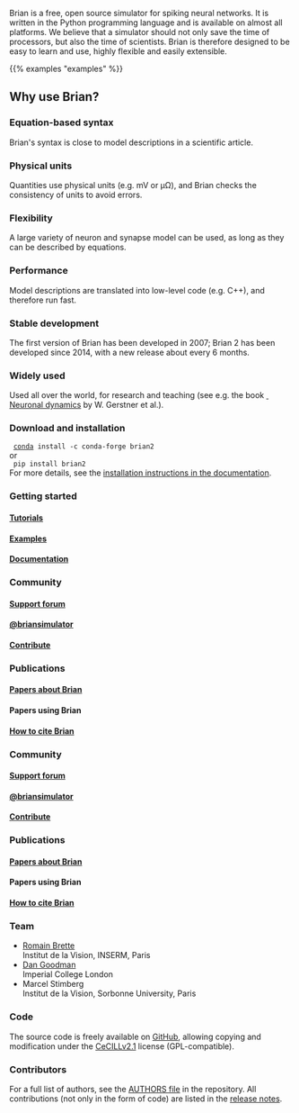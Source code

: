 <!--
.. title: The Brian Simulator
.. slug: index
.. date: 2020-01-17 15:03:57 UTC
.. tags: 
.. category: 
.. link: 
.. description: 
.. type: text
.. hidetitle: True
-->

<div class="module about-module container-fluid mb-2 p-4">
  <div class="row">
      <div class="col-md-4">
      <p>Brian is a free, open source simulator for spiking neural networks. It is written in the Python programming language and is available on almost all platforms. We believe that a simulator should not only save the time of processors, but also the time of scientists. Brian is therefore designed to be easy to learn and use, highly flexible and easily extensible.</p>
      </div>
      <div class="col-md-8">
      {{% examples "examples" %}}
      </div>
  </div>
</div>

<div class="module features-module container-fluid bg-light mb-2 p-4">
    <div class="row">
        <div class="col-md-12">
        <h2 class="module-header">Why use Brian?</h2>
        </div>
    </div>
    <div class="row">
        <div class="col-md-4 py-2">
        <div class="card h-100">
            <div class="card-body">
            <h3><i class="fas fa-square-root-alt"></i> Equation-based syntax</h3>
            <p>Brian's syntax is close to model descriptions in a scientific article.</p>
            </div>
        </div>
        </div>
        <div class="col-md-4  py-2">
        <div class="card h-100">
            <div class="card-body">
            <h3><i class="fa fa-balance-scale"></i> Physical units</h3>
            <p>Quantities use physical units (e.g. mV or &micro;&#8486;), and Brian checks
            the consistency of units to avoid errors.</p>
            </div>
        </div>
        </div>
        <div class="col-md-4 py-2">
        <div class="card h-100">
            <div class="card-body">
            <h3><i class="fa fa-screwdriver"></i> Flexibility</h3>
            <p>A large variety of neuron and synapse model can be used, as long as they can
            be described by equations.</p>
            </div>
        </div>
        </div>
        <div class="col-md-4 py-2">
        <div class="card h-100">
            <div class="card-body">
            <h3><i class="fas fa-tachometer-alt"></i> Performance</h3>
            <p>Model descriptions are translated into low-level code (e.g. C++), and
            therefore run fast.</p>
            </div>
        </div>
        </div>
        <div class="col-md-4 py-2">
        <div class="card h-100">
            <div class="card-body">
            <h3><i class="fas fa-history"></i> Stable development</h3>
            <p>The first version of Brian has been developed in 2007; Brian 2 has been
            developed since 2014, with a new release about every 6 months.</p>
            </div>
        </div>
        </div>
        <div class="col-md-4 py-2">
        <div class="card h-100">
            <div class="card-body">
            <h3><i class="fas fa-globe-europe"></i> Widely used</h3>
            <p>Used all over the world, for research and teaching (see e.g. the book
            <a href="https://neuronaldynamics.epfl.ch/"><i class="fa fa-book"></i>&nbsp; Neuronal dynamics</a> by W. Gerstner et al.).</p>
            </div>
        </div>
        </div>
    </div>
</div>

<div class="container-fluid mb-2 p-4">
    <div class="row">
        <div class="col-md-8">
            <!--<h3><i class="fa fa-download"></i> Download and installation</h3>-->
            <h3><i class="fab fa-linux"></i> <i class="fab fa-windows"></i> <i class="fab fa-apple"></i> Download and installation</h3>
            <div><code><i class="fa fa-chevron-right"></i> <a href="https://www.anaconda.com/distribution/">conda</a> install -c conda-forge brian2</code></div>
            <div>or</div>
            <div><code><i class="fa fa-chevron-right"></i> pip install brian2</code></div>
            <div>For more details, see the <a href="https://brian2.readthedocs.io/en/stable/introduction/install.html">installation instructions in the documentation</a>.</div>
        </div>
        <div class="col-md-4">
            <h3><i class="fa fa-graduation-cap"></i> Getting started</h3>
            <a href="https://brian2.readthedocs.io/en/stable/resources/tutorials/index.html"><h4>Tutorials</h4></a>
            <a href="https://brian2.readthedocs.io/en/stable/examples/index.html"><h4>Examples</h4></a>
            <a href="https://brian2.readthedocs.io"><h4>Documentation</h4></a>
        </div>
    </div>
</div>

<div class="container-fluid p-4 d-none">
    <div class="row card-deck">
        <div class="card">
            <div class="card-header">
                <h3 class="card-title"><i class='fa fa-globe'></i> Community</h3>
            </div>
            <div class="card-body">
                <a href="https://groups.google.com/forum/#!forum/briansupport">
                    <h4><i class='fa fa-comment'></i> Support forum</h4>
                </a>
                <a href="https://twitter.com/briansimulator">
                    <h4><i class='fab fa-twitter'></i> @briansimulator</h4>
                </a>
                <a href="/contribute/index.html">
                    <h4><i class='fa fa-laptop-code'></i> Contribute</h4>
                </a>
            </div>
        </div>
        <div class="card">
            <div class="card-header">
                <h3 class="card-title"><i class='fa fa-file'></i> Publications</h3>
            </div>
            <div class="card-body">
                <a href="publications/index.html">
                    <h4><i class="fa fa-book"></i> Papers about Brian</h4>
                </a>
                <h4><i class="fa fa-book"></i> Papers using Brian</h4>
                <a href="cite/index.html">
                    <h4><i class="fas fa-pencil-alt"></i> How to cite Brian</h4>
                </a>
            </div>
        </div>
    </div>
</div>

<div class="container-fluid bg-light mb-2 p-4 rounded">
    <div class="row">
        <div class="col-md-6 py-2">
            <h3 class="card-title"><i class='fa fa-globe'></i> Community</h3>
            <a href="https://groups.google.com/forum/#!forum/briansupport">
                <h4>Support forum</h4>
            </a>
            <a href="https://twitter.com/briansimulator">
                <h4>@briansimulator</h4>
            </a>
            <a href="/contribute/index.html">
                <h4>Contribute</h4>
            </a>            
        </div>
        <div class="col-md-6 py-2">
            <h3 class="card-title"><i class='fa fa-file'></i> Publications</h3>
            <a href="publications/index.html">
                <h4>Papers about Brian</h4>
            </a>
            <h4>Papers using Brian</h4>
            <a href="cite/index.html">
                <h4>How to cite Brian</h4>
            </a>            
        </div>
    </div>
</div>

<div class="container-fluid p-4">
    <div class="row">
        <div class="col-md-4 py-2">
            <h3><i class="fa fa-users"></i> Team</h3>
            <ul class="list-unstyled">
                <li><a href="http://romainbrette.fr">Romain Brette</a><br/><span class="text-muted">Institut de la Vision, INSERM, Paris</span></li>
                <li><a href="http://neural-reckoning.org/">Dan Goodman</a><br/><span class="text-muted">Imperial College London</span></li>
                <li>Marcel Stimberg<br/><span class="text-muted">Institut de la Vision, Sorbonne University, Paris</span></li>
            </ul>
        </div>
        <div class="col-md-4 py-2">
            <h3><i class="fa fa-code"></i> Code</h3>
            <p>
                The source code is freely available on
                <a href="https://github.com/brian-team/brian2"><i class="fab fa-github"></i> GitHub</a>, allowing
                copying and modification under the
                <a href="https://cecill.info/licences/Licence_CeCILL_V2.1-en.html">CeCILLv2.1</a> license
                (GPL-compatible).
            </p>
        </div>
        <div class="col-md-4 py-2">
            <h3><i class="fa fa-heart"></i> Contributors</h3>
            <p>For a full list of authors, see the <a href="https://github.com/brian-team/brian2/blob/master/AUTHORS">AUTHORS file</a> in the repository. All contributions (not only in the form of code) are listed in the <a href="https://brian2.readthedocs.io/en/stable/introduction/release_notes.html">release notes</a>.
        </div>
    </div>
</div>


 
